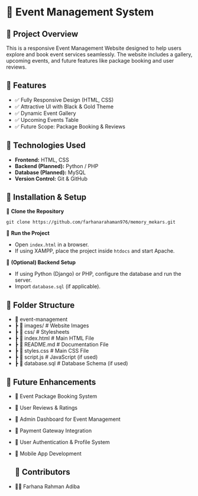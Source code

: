 # 🎉 Event Management System
## 📌 Project Overview
This is a responsive Event Management Website designed to help users explore and book event services seamlessly. The website includes a gallery, upcoming events, and future features like package booking and user reviews.
  
## 📌 Features
-  ✅ Fully Responsive Design (HTML, CSS)
-  ✅ Attractive UI with Black & Gold Theme
-  ✅ Dynamic Event Gallery
-  ✅ Upcoming Events Table
-  ✅ Future Scope: Package Booking & Reviews

## 📌 Technologies Used
- **Frontend:** HTML, CSS
- **Backend (Planned):** Python / PHP
- **Database (Planned):** MySQL
- **Version Control:** Git & GitHub

## 📌 Installation & Setup
🔹 **Clone the Repository**
 
 ``git clone https://github.com/farhanarahaman976/memory_mekars.git``

🔹 **Run the Project**

- Open `index.html` in a browser.
- If using XAMPP, place the project inside `htdocs` and start Apache.

🔹 **(Optional) Backend Setup**

- If using Python (Django) or PHP, configure the database and run the server.
- Import `database.sql` (if applicable).

## 📌 Folder Structure
- 📂 event-management
-  ┣ 📂 images/         # Website Images
-  ┣ 📂 css/            # Stylesheets
-  ┣ 📜 index.html      # Main HTML File
-  ┣ 📜 README.md       # Documentation File
-  ┣ 📜 styles.css      # Main CSS File
-  ┣ 📜 script.js       # JavaScript (if used)
-  ┣ 📜 database.sql    # Database Schema (if used)

 ## 📌 Future Enhancements
- 🔹 Event Package Booking System
- 🔹 User Reviews & Ratings
- 🔹 Admin Dashboard for Event Management
- 🔹 Payment Gateway Integration
- 🔹 User Authentication & Profile System
- 🔹 Mobile App Development
  
  ## 📌 Contributors
- 👩‍💻 Farhana Rahman Adiba


